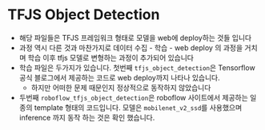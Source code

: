 # TFJS Object Detection 
- 해당 파일들은 TFJS 프레임워크 형태로 모델을 web에 deploy하는 것들 입니다
- 과정 역시 다른 것과 마찬가지로 데이터 수집 - 학습 - web deploy 의 과정을 거치며 학습 이후 tfjs 모델로 변형하는 과정이 추가되어 있습니다 
- 학습 파일은 두가지가 있습니다. 첫번째 `tfjs_object_detection`은 Tensorflow 공식 블로그에서 제공하는 코드로 web deploy까지 나타나 있습니다. 
  - 하지만 어떠한 문제 때문인지 정상적으로 동작하지 않았습니다 
- 두번째 `roboflow_tfjs_object_detection`은 roboflow 사이트에서 제공하는 일종의 template 형태의 코드입니다. 모델은 `mobilenet_v2_ssd`를 사용했으며 inference 까지 동작 하는 것은 확인 했습니다. 
